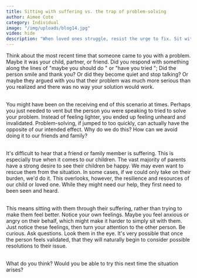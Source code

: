 ```yaml
---
title: Sitting with suffering vs. the trap of problem-solving
author: Aimee Cote
category: Individual
image: "/img/uploads/blog14.jpg"
video: hide
description: "When loved ones struggle, resist the urge to fix. Sit with their suffering, validate feelings and let solutions emerge naturally."
---
```

<div>Think about the most recent time that someone came to you with a problem. Maybe it was your child, partner, or friend. Did you respond with something along the lines of "maybe you should do " or "have you tried "; Did the person smile and thank you? Or did they become quiet and stop talking? Or maybe they argued with you that their problem was much more serious than you realized and there was no way your solution would work.<br><br>

You might have been on the receiving end of this scenario at times. Perhaps you just needed to vent but the person you were speaking to tried to solve your problem. Instead of feeling lighter, you ended up feeling unheard and invalidated. Problem-solving, if jumped to too quickly, can actually have the opposite of our intended effect. Why do we do this? How can we avoid doing it to our friends and family?<br><br>

It's difficult to hear that a friend or family member is suffering. This is especially true when it comes to our children. The vast majority of parents have a strong desire to see their children be happy. We may even want to rescue them from the situation. In some cases, if we could only take on their burden, we'd do it. This overlooks, however, the resilience and resources of our child or loved one. While they might need our help, they first need to been seen and heard.<br><br>

This means sitting with them through their suffering, rather than trying to make them feel better. Notice your own feelings. Maybe you feel anxious or angry on their behalf, which might make it harder to simply sit with them. Just notice these feelings, then turn your attention to the other person. Be curious. Ask questions. Look them in the eye. It's very possible that once the person feels validated, that they will naturally begin to consider possible resolutions to their issue.<br><br>

What do you think? Would you be able to try this next time the situation arises?</div>